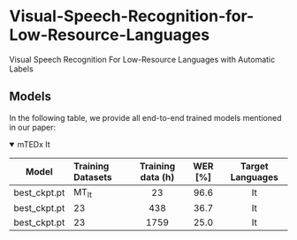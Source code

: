 # Visual-Speech-Recognition-for-Low-Resource-Languages
Visual Speech Recognition For Low-Resource Languages with Automatic Labels


## Models

In the following table, we provide all end-to-end trained models mentioned in our paper:

<details open>

<summary>mTEDx It</summary>

| Model         | Training Datasets  | Training data (h)  |  WER [%]   |    Target Languages     |
|--------------|:----------|:------------------:|:----------:|:------------------------:|
| best_ckpt.pt |       MT<sub>It        |        23           |    96.6    | It  |
| best_ckpt.pt |        23               |        438          |    36.7    | It  |
| best_ckpt.pt |        23       |        1759         |    25.0    | It  |
